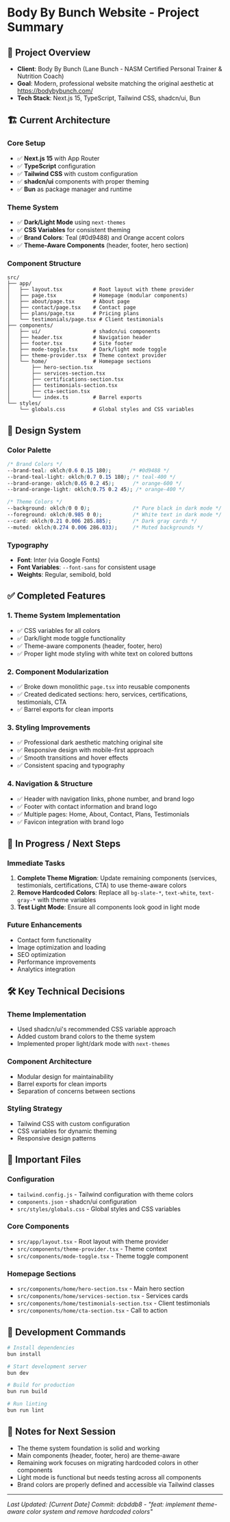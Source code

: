 # Body By Bunch Website - Project Summary

## 🎯 **Project Overview**
- **Client**: Body By Bunch (Lane Bunch - NASM Certified Personal Trainer & Nutrition Coach)
- **Goal**: Modern, professional website matching the original aesthetic at https://bodybybunch.com/
- **Tech Stack**: Next.js 15, TypeScript, Tailwind CSS, shadcn/ui, Bun

## 🏗️ **Current Architecture**

### **Core Setup**
- ✅ **Next.js 15** with App Router
- ✅ **TypeScript** configuration
- ✅ **Tailwind CSS** with custom configuration
- ✅ **shadcn/ui** components with proper theming
- ✅ **Bun** as package manager and runtime

### **Theme System**
- ✅ **Dark/Light Mode** using `next-themes`
- ✅ **CSS Variables** for consistent theming
- ✅ **Brand Colors**: Teal (#0d9488) and Orange accent colors
- ✅ **Theme-Aware Components** (header, footer, hero section)

### **Component Structure**
```
src/
├── app/
│   ├── layout.tsx          # Root layout with theme provider
│   ├── page.tsx            # Homepage (modular components)
│   ├── about/page.tsx      # About page
│   ├── contact/page.tsx    # Contact page
│   ├── plans/page.tsx      # Pricing plans
│   └── testimonials/page.tsx # Client testimonials
├── components/
│   ├── ui/                 # shadcn/ui components
│   ├── header.tsx          # Navigation header
│   ├── footer.tsx          # Site footer
│   ├── mode-toggle.tsx     # Dark/light mode toggle
│   ├── theme-provider.tsx  # Theme context provider
│   └── home/               # Homepage sections
│       ├── hero-section.tsx
│       ├── services-section.tsx
│       ├── certifications-section.tsx
│       ├── testimonials-section.tsx
│       ├── cta-section.tsx
│       └── index.ts        # Barrel exports
└── styles/
    └── globals.css         # Global styles and CSS variables
```

## 🎨 **Design System**

### **Color Palette**
```css
/* Brand Colors */
--brand-teal: oklch(0.6 0.15 180);      /* #0d9488 */
--brand-teal-light: oklch(0.7 0.15 180); /* teal-400 */
--brand-orange: oklch(0.65 0.2 45);      /* orange-600 */
--brand-orange-light: oklch(0.75 0.2 45); /* orange-400 */

/* Theme Colors */
--background: oklch(0 0 0);              /* Pure black in dark mode */
--foreground: oklch(0.985 0 0);          /* White text in dark mode */
--card: oklch(0.21 0.006 285.885);       /* Dark gray cards */
--muted: oklch(0.274 0.006 286.033);     /* Muted backgrounds */
```

### **Typography**
- **Font**: Inter (via Google Fonts)
- **Font Variables**: `--font-sans` for consistent usage
- **Weights**: Regular, semibold, bold

## ✅ **Completed Features**

### **1. Theme System Implementation**
- ✅ CSS variables for all colors
- ✅ Dark/light mode toggle functionality
- ✅ Theme-aware components (header, footer, hero)
- ✅ Proper light mode styling with white text on colored buttons

### **2. Component Modularization**
- ✅ Broke down monolithic `page.tsx` into reusable components
- ✅ Created dedicated sections: hero, services, certifications, testimonials, CTA
- ✅ Barrel exports for clean imports

### **3. Styling Improvements**
- ✅ Professional dark aesthetic matching original site
- ✅ Responsive design with mobile-first approach
- ✅ Smooth transitions and hover effects
- ✅ Consistent spacing and typography

### **4. Navigation & Structure**
- ✅ Header with navigation links, phone number, and brand logo
- ✅ Footer with contact information and brand logo
- ✅ Multiple pages: Home, About, Contact, Plans, Testimonials
- ✅ Favicon integration with brand logo

## 🔄 **In Progress / Next Steps**

### **Immediate Tasks**
1. **Complete Theme Migration**: Update remaining components (services, testimonials, certifications, CTA) to use theme-aware colors
2. **Remove Hardcoded Colors**: Replace all `bg-slate-*`, `text-white`, `text-gray-*` with theme variables
3. **Test Light Mode**: Ensure all components look good in light mode

### **Future Enhancements**
- Contact form functionality
- Image optimization and loading
- SEO optimization
- Performance improvements
- Analytics integration

## 🛠️ **Key Technical Decisions**

### **Theme Implementation**
- Used shadcn/ui's recommended CSS variable approach
- Added custom brand colors to the theme system
- Implemented proper light/dark mode with `next-themes`

### **Component Architecture**
- Modular design for maintainability
- Barrel exports for clean imports
- Separation of concerns between sections

### **Styling Strategy**
- Tailwind CSS with custom configuration
- CSS variables for dynamic theming
- Responsive design patterns

## 📁 **Important Files**

### **Configuration**
- `tailwind.config.js` - Tailwind configuration with theme colors
- `components.json` - shadcn/ui configuration
- `src/styles/globals.css` - Global styles and CSS variables

### **Core Components**
- `src/app/layout.tsx` - Root layout with theme provider
- `src/components/theme-provider.tsx` - Theme context
- `src/components/mode-toggle.tsx` - Theme toggle component

### **Homepage Sections**
- `src/components/home/hero-section.tsx` - Main hero section
- `src/components/home/services-section.tsx` - Services cards
- `src/components/home/testimonials-section.tsx` - Client testimonials
- `src/components/home/cta-section.tsx` - Call to action

## 🚀 **Development Commands**
```bash
# Install dependencies
bun install

# Start development server
bun dev

# Build for production
bun run build

# Run linting
bun run lint
```

## 📝 **Notes for Next Session**
- The theme system foundation is solid and working
- Main components (header, footer, hero) are theme-aware
- Remaining work focuses on migrating hardcoded colors in other components
- Light mode is functional but needs testing across all components
- Brand colors are properly defined and accessible via Tailwind classes

---
*Last Updated: [Current Date]*
*Commit: dcbddb8 - "feat: implement theme-aware color system and remove hardcoded colors"* 